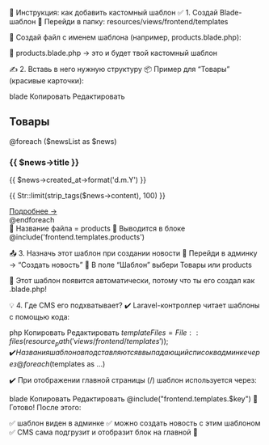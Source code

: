 📘 Инструкция: как добавить кастомный шаблон
✅ 1. Создай Blade-шаблон
📁 Перейди в папку:
resources/views/frontend/templates

📝 Создай файл с именем шаблона (например, products.blade.php):

📄 products.blade.php → это и будет твой кастомный шаблон

✍️ 2. Вставь в него нужную структуру
📦 Пример для “Товары” (красивые карточки):

blade
Копировать
Редактировать
<div class="mb-10">
    <h2 class="text-3xl font-bold mb-6 text-center">Товары</h2>
    <div class="grid gap-6 sm:grid-cols-1 md:grid-cols-2 lg:grid-cols-3 xl:grid-cols-4">
        @foreach ($newsList as $news)
            <div class="bg-white shadow rounded-lg overflow-hidden flex flex-col">
                <img src="{{ asset('storage/' . $news->cover) }}" class="h-48 w-full object-cover" alt="">
                <div class="p-4 flex flex-col flex-grow">
                    <h3 class="text-lg font-bold mb-1">{{ $news->title }}</h3>
                    <p class="text-gray-500 text-sm mb-2">{{ $news->created_at->format('d.m.Y') }}</p>
                    <p class="text-gray-700 text-sm flex-grow">{{ Str::limit(strip_tags($news->content), 100) }}</p>
                    <a href="{{ route('news.show', $news->slug) }}"
                       class="mt-4 bg-blue-600 hover:bg-blue-700 text-white text-sm font-semibold px-4 py-2 rounded text-center">
                        Подробнее →
                    </a>
                </div>
            </div>
        @endforeach
    </div>
</div>
📌 Название файла = products
📌 Выводится в блоке @include('frontend.templates.products')

📤 3. Назначь этот шаблон при создании новости
🔧 Перейди в админку → “Создать новость”
📝 В поле “Шаблон” выбери Товары или products

🎉 Этот шаблон появится автоматически, потому что ты его создал как .blade.php!

💡 4. Где CMS его подхватывает?
✔️ Laravel-контроллер читает шаблоны с помощью кода:

php
Копировать
Редактировать
$templateFiles = File::files(resource_path('views/frontend/templates'));
✔️ Названия шаблонов подставляются в выпадающий список в админке через @foreach($templates as ...)

✔️ При отображении главной страницы (/) шаблон используется через:

blade
Копировать
Редактировать
@include("frontend.templates.$key")
🚀 Готово!
После этого:

✅ шаблон виден в админке
✅ можно создать новость с этим шаблоном
✅ CMS сама подгрузит и отобразит блок на главной 🎯
